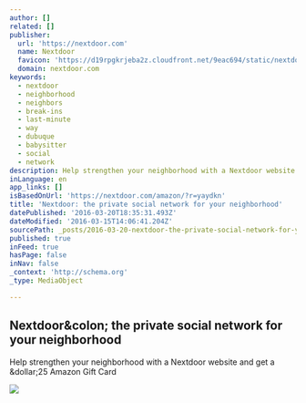 ```yaml
---
author: []
related: []
publisher:
  url: 'https://nextdoor.com'
  name: Nextdoor
  favicon: 'https://d19rpgkrjeba2z.cloudfront.net/9eac694/static/nextdoorv2/images/favicons/favicon-v2.ico'
  domain: nextdoor.com
keywords:
  - nextdoor
  - neighborhood
  - neighbors
  - break-ins
  - last-minute
  - way
  - dubuque
  - babysitter
  - social
  - network
description: Help strengthen your neighborhood with a Nextdoor website and get a $25 Amazon Gift Card
inLanguage: en
app_links: []
isBasedOnUrl: 'https://nextdoor.com/amazon/?r=yaydkn'
title: 'Nextdoor: the private social network for your neighborhood'
datePublished: '2016-03-20T18:35:31.493Z'
dateModified: '2016-03-15T14:06:41.204Z'
sourcePath: _posts/2016-03-20-nextdoor-the-private-social-network-for-your-neighborhood.md
published: true
inFeed: true
hasPage: false
inNav: false
_context: 'http://schema.org'
_type: MediaObject

---
```

<article style=""><h1>Nextdoor&amp;colon; the private social network for your neighborhood</h1><p>Help strengthen your neighborhood with a Nextdoor website and get a &amp;dollar;25 Amazon Gift Card</p><img src="https://d19rpgkrjeba2z.cloudfront.net/9eac694/static/images/fb_share_logo1.jpg" /></article>